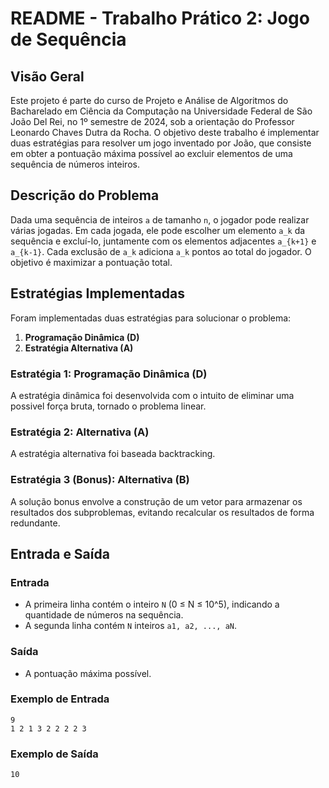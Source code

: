 # README - Trabalho Prático 2: Jogo de Sequência

## Visão Geral
Este projeto é parte do curso de Projeto e Análise de Algoritmos do Bacharelado em Ciência da Computação na Universidade Federal de São João Del Rei, no 1º semestre de 2024, sob a orientação do Professor Leonardo Chaves Dutra da Rocha. O objetivo deste trabalho é implementar duas estratégias para resolver um jogo inventado por João, que consiste em obter a pontuação máxima possível ao excluir elementos de uma sequência de números inteiros.

## Descrição do Problema
Dada uma sequência de inteiros `a` de tamanho `n`, o jogador pode realizar várias jogadas. Em cada jogada, ele pode escolher um elemento `a_k` da sequência e excluí-lo, juntamente com os elementos adjacentes `a_{k+1}` e `a_{k-1}`. Cada exclusão de `a_k` adiciona `a_k` pontos ao total do jogador. O objetivo é maximizar a pontuação total.

## Estratégias Implementadas
Foram implementadas duas estratégias para solucionar o problema:
1. **Programação Dinâmica (D)**
2. **Estratégia Alternativa (A)**

### Estratégia 1: Programação Dinâmica (D)
A estratégia dinâmica foi desenvolvida com o intuito de eliminar uma possivel força bruta, tornado o problema linear.

### Estratégia 2: Alternativa (A)
A estratégia alternativa foi baseada backtracking.

### Estratégia 3 (Bonus): Alternativa (B)
A solução bonus envolve a construção de um vetor para armazenar os resultados dos subproblemas, evitando recalcular os resultados de forma redundante.

## Entrada e Saída
### Entrada
- A primeira linha contém o inteiro `N` (0 ≤ N ≤ 10^5), indicando a quantidade de números na sequência.
- A segunda linha contém `N` inteiros `a1, a2, ..., aN`.

### Saída
- A pontuação máxima possível.

### Exemplo de Entrada
```
9
1 2 1 3 2 2 2 2 3
```

### Exemplo de Saída
```
10
```
